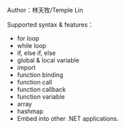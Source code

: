 Author：林天牧/Temple Lin

Supported syntax & features：

- for loop
- while loop
- if, else if, else
- global & local variable
- import
- function binding
- function call
- function callback
- function variable
- array
- hashmap
- Embed into other .NET applications.
